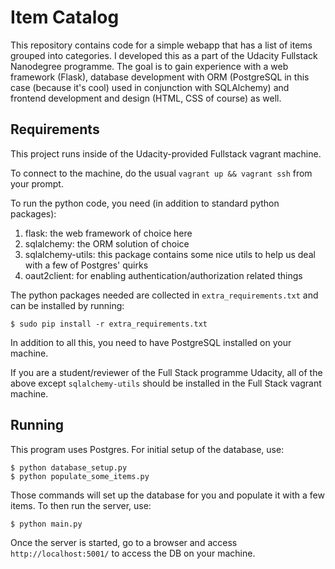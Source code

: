 # Item Catalog

This repository contains code for a simple webapp that has a list of items grouped into categories.
I developed this as a part of the Udacity Fullstack Nanodegree programme. The goal is to gain experience
with a web framework (Flask), database development with ORM (PostgreSQL in this case (because it's cool)
used in conjunction with SQLAlchemy) and frontend development and design (HTML, CSS of course) as well.

## Requirements

This project runs inside of the Udacity-provided Fullstack vagrant machine.

To connect to the machine, do the usual `vagrant up && vagrant ssh` from your prompt.

To run the python code, you need (in addition to standard python packages):

1. flask: the web framework of choice here
2. sqlalchemy: the ORM solution of choice
3. sqlalchemy-utils: this package contains some nice utils to help us deal with a few of Postgres' quirks
4. oaut2client: for enabling authentication/authorization related things

The python packages needed are collected in `extra_requirements.txt` and can be installed by running:

```
$ sudo pip install -r extra_requirements.txt
```

In addition to all this, you need to have PostgreSQL installed on your machine. 

If you are a student/reviewer of the Full Stack programme Udacity, all of the above except `sqlalchemy-utils`
should be installed in the Full Stack vagrant machine.

## Running


This program uses Postgres. For initial setup of the database, use:

```
$ python database_setup.py
$ python populate_some_items.py
```

Those commands will set up the database for you and populate it with a few items. To then run the server, use:

```
$ python main.py
```

Once the server is started, go to a browser and access `http://localhost:5001/` to access the DB on your machine.
